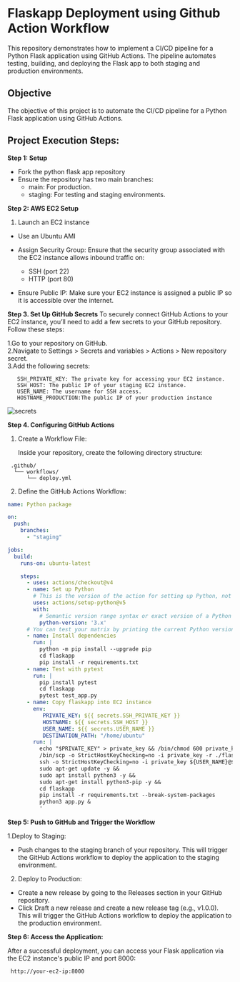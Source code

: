 # Flaskapp Deployment using Github Action Workflow

This repository demonstrates how to implement a CI/CD pipeline for a Python Flask application using GitHub Actions. The pipeline automates testing, building, and deploying the Flask app to both staging and production environments.

## Objective 

The objective of this project is to automate the CI/CD pipeline for a Python Flask application using GitHub Actions.

## Project Execution Steps:

**Step 1: Setup**
* Fork the python flask app repository
* Ensure the repository has two main branches:
    * main: For production.
    * staging: For testing and staging environments.

**Step 2: AWS EC2 Setup**

1. Launch an EC2 instance
  * Use an Ubuntu AMI
  * Assign Security Group:
    Ensure that the security group associated with the EC2 instance allows inbound traffic on:

    * SSH (port 22)
    * HTTP (port 80)
  * Ensure Public IP:
    Make sure your EC2 instance is assigned a public IP so it is accessible over the internet.

    
**Step 3. Set Up GitHub Secrets**
To securely connect GitHub Actions to your EC2 instance, you’ll need to add a few secrets to your GitHub repository. Follow these steps:

1.Go to your repository on GitHub.\
2.Navigate to Settings > Secrets and variables > Actions > New repository secret.\
3.Add the following secrets:

       SSH_PRIVATE_KEY: The private key for accessing your EC2 instance.
       SSH_HOST: The public IP of your staging EC2 instance.
       USER_NAME: The username for SSH access.
       HOSTNAME_PRODUCTION:The public IP of your production instance
   ![secrets](https://github.com/user-attachments/assets/bed9b00d-6709-4796-9667-59a4b4661689)

       

**Step 4. Configuring GitHub Actions**

 1. Create a Workflow File:

    Inside your repository, create the following directory structure:
    
  ``` 
   .github/   
    └── workflows/
        └── deploy.yml
 ```
 2. Define the GitHub Actions Workflow:

```yaml
name: Python package

on:
  push:
    branches:
      - "staging"

jobs:
  build:
    runs-on: ubuntu-latest

    steps:
      - uses: actions/checkout@v4
      - name: Set up Python
        # This is the version of the action for setting up Python, not the Python version.
        uses: actions/setup-python@v5
        with:
          # Semantic version range syntax or exact version of a Python version
          python-version: '3.x'
      # You can test your matrix by printing the current Python version
      - name: Install dependencies
        run: |
          python -m pip install --upgrade pip
          cd flaskapp
          pip install -r requirements.txt
      - name: Test with pytest
        run: |
          pip install pytest
          cd flaskapp
          pytest test_app.py
      - name: Copy flaskapp into EC2 instance
        env:
           PRIVATE_KEY: ${{ secrets.SSH_PRIVATE_KEY }}
           HOSTNAME: ${{ secrets.SSH_HOST }}
           USER_NAME: ${{ secrets.USER_NAME }}
           DESTINATION_PATH: "/home/ubuntu"
        run: |
          echo "$PRIVATE_KEY" > private_key && /bin/chmod 600 private_key
          /bin/scp -o StrictHostKeyChecking=no -i private_key -r ./flaskapp ${USER_NAME}@${HOSTNAME}:${DESTINATION_PATH}
          ssh -o StrictHostKeyChecking=no -i private_key ${USER_NAME}@${HOSTNAME} '
          sudo apt-get update -y &&
          sudo apt install python3 -y &&
          sudo apt-get install python3-pip -y &&
          cd flaskapp
          pip install -r requirements.txt --break-system-packages
          python3 app.py &
          '
``` 
**Step 5: Push to GitHub and Trigger the Workflow**

 1.Deploy to Staging:

   * Push changes to the staging branch of your repository. This will trigger the GitHub Actions workflow to deploy the application to the staging environment.

 2. Deploy to Production:

   * Create a new release by going to the Releases section in your GitHub repository.
   * Click Draft a new release and create a new release tag (e.g., v1.0.0). This will trigger the GitHub Actions workflow to deploy the application to the 
   production environment.

**Step 6: Access the Application:**

After a successful deployment, you can access your Flask application via the EC2 instance's public IP and port 8000:

  ` http://your-ec2-ip:8000`

            




     
        


